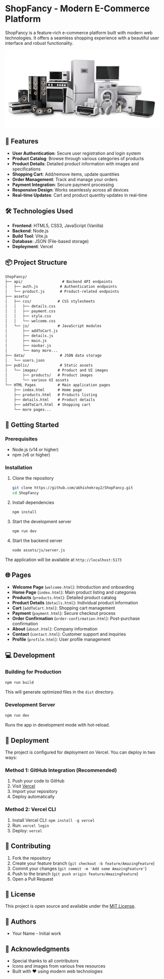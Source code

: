 # ShopFancy - Modern E-Commerce Platform

ShopFancy is a feature-rich e-commerce platform built with modern web technologies. It offers a seamless shopping experience with a beautiful user interface and robust functionality.

![Hero Image](public/images/heroSection.svg)

## 🚀 Features

- **User Authentication**: Secure user registration and login system
- **Product Catalog**: Browse through various categories of products
- **Product Details**: Detailed product information with images and specifications
- **Shopping Cart**: Add/remove items, update quantities
- **Order Management**: Track and manage your orders
- **Payment Integration**: Secure payment processing
- **Responsive Design**: Works seamlessly across all devices
- **Real-time Updates**: Cart and product quantity updates in real-time

## 🛠️ Technologies Used

- **Frontend**: HTML5, CSS3, JavaScript (Vanilla)
- **Backend**: Node.js
- **Build Tool**: Vite.js
- **Database**: JSON (File-based storage)
- **Deployment**: Vercel

## 📦 Project Structure

```
ShopFancy/
├── api/                  # Backend API endpoints
│   ├── auth.js          # Authentication endpoints
│   └── product.js       # Product-related endpoints
├── assets/
│   ├── css/            # CSS stylesheets
│   │   ├── details.css
│   │   ├── payment.css
│   │   ├── style.css
│   │   └── welcome.css
│   └── js/             # JavaScript modules
│       ├── addToCart.js
│       ├── details.js
│       ├── main.js
│       ├── navbar.js
│       └── many more...
├── data/                # JSON data storage
│   └── users.json
├── public/              # Static assets
│   └── images/         # Product and UI images
│       ├── products/   # Product images
│       └── various UI assets
└── HTML Pages          # Main application pages
    ├── index.html      # Home page
    ├── products.html   # Products listing
    ├── details.html    # Product details
    ├── addToCart.html  # Shopping cart
    └── more pages...
```

## 🚀 Getting Started

### Prerequisites

- Node.js (v14 or higher)
- npm (v6 or higher)

### Installation

1. Clone the repository
   ```bash
   git clone https://github.com/abhishekray2/ShopFancy.git
   cd ShopFancy
   ```

2. Install dependencies
   ```bash
   npm install
   ```

3. Start the development server
   ```bash
   npm run dev
   ```

4. Start the backend server
   ```bash
   node assets/js/server.js
   ```

The application will be available at `http://localhost:5173`

## 🌐 Pages

- **Welcome Page** (`welcome.html`): Introduction and onboarding
- **Home Page** (`index.html`): Main product listing and categories
- **Products** (`products.html`): Detailed product catalog
- **Product Details** (`details.html`): Individual product information
- **Cart** (`addToCart.html`): Shopping cart management
- **Payment** (`payment.html`): Secure checkout process
- **Order Confirmation** (`order-confirmation.html`): Post-purchase confirmation
- **About** (`about.html`): Company information
- **Contact** (`contact.html`): Customer support and inquiries
- **Profile** (`profile.html`): User profile management

## 💻 Development

### Building for Production

```bash
npm run build
```

This will generate optimized files in the `dist` directory.

### Development Server

```bash
npm run dev
```

Runs the app in development mode with hot-reload.

## 🚀 Deployment

The project is configured for deployment on Vercel. You can deploy in two ways:

### Method 1: GitHub Integration (Recommended)
1. Push your code to GitHub
2. Visit [Vercel](https://vercel.com)
3. Import your repository
4. Deploy automatically

### Method 2: Vercel CLI
1. Install Vercel CLI: `npm install -g vercel`
2. Run: `vercel login`
3. Deploy: `vercel`

## 🤝 Contributing

1. Fork the repository
2. Create your feature branch (`git checkout -b feature/AmazingFeature`)
3. Commit your changes (`git commit -m 'Add some AmazingFeature'`)
4. Push to the branch (`git push origin feature/AmazingFeature`)
5. Open a Pull Request

## 📝 License

This project is open source and available under the [MIT License](LICENSE).

## 👥 Authors

- Your Name - Initial work

## 🙏 Acknowledgments

- Special thanks to all contributors
- Icons and images from various free resources
- Built with ❤️ using modern web technologies 